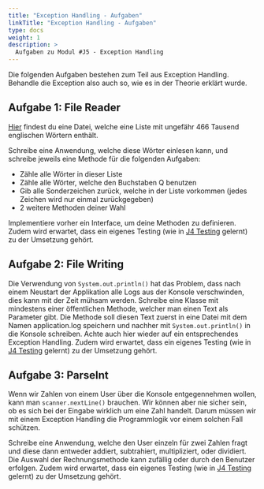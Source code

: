 ```yaml
---
title: "Exception Handling - Aufgaben"
linkTitle: "Exception Handling - Aufgaben"
type: docs
weight: 1
description: >
  Aufgaben zu Modul #J5 - Exception Handling
---
```

Die folgenden Aufgaben bestehen zum Teil aus Exception Handling. Behandle die Exception also auch so, wie es in der Theorie erklärt wurde. 

## Aufgabe 1: File Reader
[Hier](https://github.com/dwyl/english-words/raw/master/words.txt) findest du eine Datei, welche eine Liste mit ungefähr 466 Tausend englischen Wörtern enthält.

Schreibe eine Anwendung, welche diese Wörter einlesen kann, und schreibe jeweils eine Methode für die folgenden Aufgaben:
- Zähle alle Wörter in dieser Liste
- Zähle alle Wörter, welche den Buchstaben Q benutzen
- Gib alle Sonderzeichen zurück, welche in der Liste vorkommen (jedes Zeichen wird nur einmal zurückgegeben)
- 2 weitere Methoden deiner Wahl

Implementiere vorher ein Interface, um deine Methoden zu definieren.
Zudem wird erwartet, dass ein eigenes Testing (wie in [J4 Testing](../../../../docs/java/java-testing) gelernt) zu der Umsetzung gehört.

## Aufgabe 2: File Writing
Die Verwendung von `System.out.println()` hat das Problem, dass nach einem Neustart der Applikation alle Logs aus der Konsole verschwinden, dies kann mit der Zeit mühsam werden.
Schreibe eine Klasse mit mindestens einer öffentlichen Methode, welcher man einen Text als Parameter gibt. Die Methode soll diesen Text zuerst in eine Datei mit dem Namen application.log speichern und nachher mit `System.out.println()` in die Konsole schreiben. Achte auch hier wieder auf ein entsprechendes Exception Handling.
Zudem wird erwartet, dass ein eigenes Testing (wie in [J4 Testing](../../../../docs/java/java-testing) gelernt) zu der Umsetzung gehört.


## Aufgabe 3: ParseInt
Wenn wir Zahlen von einem User über die Konsole entgegennehmen wollen, kann man `scanner.nextLine()` brauchen. Wir können aber nie sicher sein, ob es sich bei der Eingabe wirklich um eine Zahl handelt. Darum müssen wir mit einem Exception Handling die Programmlogik vor einem solchen Fall schützen.

Schreibe eine Anwendung, welche den User einzeln für zwei Zahlen fragt und diese dann entweder addiert, subtrahiert, multipliziert, oder dividiert. Die Auswahl der Rechnungsmethode kann zufällig oder durch den Benutzer erfolgen.
Zudem wird erwartet, dass ein eigenes Testing (wie in [J4 Testing](../../../../docs/java/java-testing) gelernt) zu der Umsetzung gehört.
